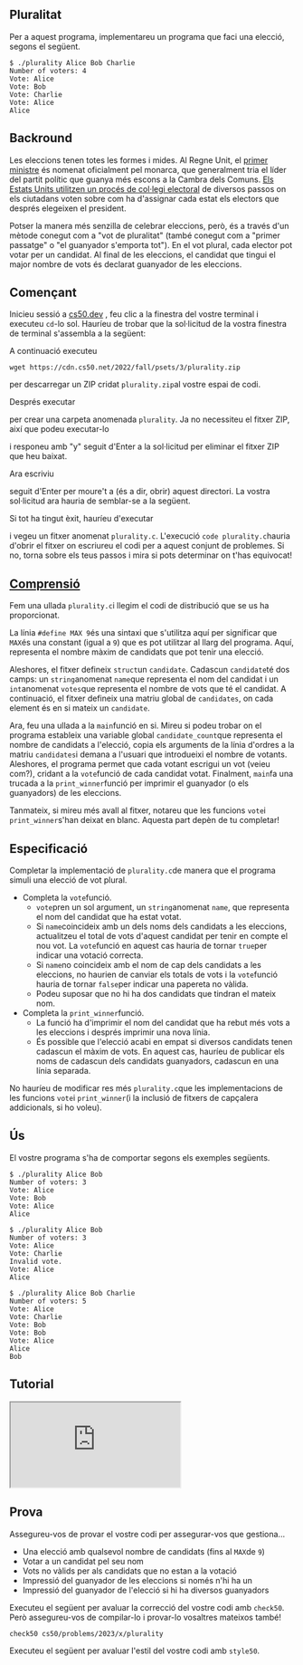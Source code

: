 ## Pluralitat

Per a aquest programa, implementareu un programa que faci una elecció, segons el següent.

```
$ ./plurality Alice Bob Charlie
Number of voters: 4
Vote: Alice
Vote: Bob
Vote: Charlie
Vote: Alice
Alice
```

## Backround

Les eleccions tenen totes les formes i mides. Al Regne Unit, el [primer ministre](https://www.parliament.uk/education/about-your-parliament/general-elections/) és nomenat oficialment pel monarca, que generalment tria el líder del partit polític que guanya més escons a la Cambra dels Comuns. [Els Estats Units utilitzen un procés de col·legi electoral](https://www.archives.gov/federal-register/electoral-college/about.html) de diversos passos on els ciutadans voten sobre com ha d'assignar cada estat els electors que després elegeixen el president.

Potser la manera més senzilla de celebrar eleccions, però, és a través d'un mètode conegut com a "vot de pluralitat" (també conegut com a "primer passatge" o "el guanyador s'emporta tot"). En el vot plural, cada elector pot votar per un candidat. Al final de les eleccions, el candidat que tingui el major nombre de vots és declarat guanyador de les eleccions.

## Començant

Inicieu sessió a [cs50.dev](https://cs50.dev/) , feu clic a la finestra del vostre terminal i executeu `cd`\-lo sol. Hauríeu de trobar que la sol·licitud de la vostra finestra de terminal s'assembla a la següent:

A continuació executeu

```
wget https://cdn.cs50.net/2022/fall/psets/3/plurality.zip
```

per descarregar un ZIP cridat `plurality.zip`al vostre espai de codi.

Després executar

per crear una carpeta anomenada `plurality`. Ja no necessiteu el fitxer ZIP, així que podeu executar-lo

i responeu amb "y" seguit d'Enter a la sol·licitud per eliminar el fitxer ZIP que heu baixat.

Ara escriviu

seguit d'Enter per moure't a (és a dir, obrir) aquest directori. La vostra sol·licitud ara hauria de semblar-se a la següent.

Si tot ha tingut èxit, hauríeu d'executar

i vegeu un fitxer anomenat `plurality.c`. L'execució `code plurality.c`hauria d'obrir el fitxer on escriureu el codi per a aquest conjunt de problemes. Si no, torna sobre els teus passos i mira si pots determinar on t'has equivocat!

## [Comprensió](https://cs50.harvard.edu/x/2023/psets/3/plurality/#understanding)

Fem una ullada `plurality.c`i llegim el codi de distribució que se us ha proporcionat.

La línia `#define MAX 9`és una sintaxi que s'utilitza aquí per significar que `MAX`és una constant (igual a `9`) que es pot utilitzar al llarg del programa. Aquí, representa el nombre màxim de candidats que pot tenir una elecció.

Aleshores, el fitxer defineix `struct`un `candidate`. Cadascun `candidate`té dos camps: un `string`anomenat `name`que representa el nom del candidat i un `int`anomenat `votes`que representa el nombre de vots que té el candidat. A continuació, el fitxer defineix una matriu global de `candidates`, on cada element és en si mateix un `candidate`.

Ara, feu una ullada a la `main`funció en si. Mireu si podeu trobar on el programa estableix una variable global `candidate_count`que representa el nombre de candidats a l'elecció, copia els arguments de la línia d'ordres a la matriu `candidates`i demana a l'usuari que introdueixi el nombre de votants. Aleshores, el programa permet que cada votant escrigui un vot (veieu com?), cridant a la `vote`funció de cada candidat votat. Finalment, `main`fa una trucada a la `print_winner`funció per imprimir el guanyador (o els guanyadors) de les eleccions.

Tanmateix, si mireu més avall al fitxer, notareu que les funcions `vote`i `print_winner`s'han deixat en blanc. Aquesta part depèn de tu completar!

## Especificació

Completar la implementació de `plurality.c`de manera que el programa simuli una elecció de vot plural.

-   Completa la `vote`funció.
    -   `vote`pren un sol argument, un `string`anomenat `name`, que representa el nom del candidat que ha estat votat.
    -   Si `name`coincideix amb un dels noms dels candidats a les eleccions, actualitzeu el total de vots d'aquest candidat per tenir en compte el nou vot. La `vote`funció en aquest cas hauria de tornar `true`per indicar una votació correcta.
    -   Si `name`no coincideix amb el nom de cap dels candidats a les eleccions, no haurien de canviar els totals de vots i la `vote`funció hauria de tornar `false`per indicar una papereta no vàlida.
    -   Podeu suposar que no hi ha dos candidats que tindran el mateix nom.
-   Completa la `print_winner`funció.
    -   La funció ha d'imprimir el nom del candidat que ha rebut més vots a les eleccions i després imprimir una nova línia.
    -   És possible que l'elecció acabi en empat si diversos candidats tenen cadascun el màxim de vots. En aquest cas, hauríeu de publicar els noms de cadascun dels candidats guanyadors, cadascun en una línia separada.

No hauríeu de modificar res més `plurality.c`que les implementacions de les funcions `vote`i `print_winner`(i la inclusió de fitxers de capçalera addicionals, si ho voleu).

## Ús

El vostre programa s'ha de comportar segons els exemples següents.

```
$ ./plurality Alice Bob
Number of voters: 3
Vote: Alice
Vote: Bob
Vote: Alice
Alice
```

```
$ ./plurality Alice Bob
Number of voters: 3
Vote: Alice
Vote: Charlie
Invalid vote.
Vote: Alice
Alice
```

```
$ ./plurality Alice Bob Charlie
Number of voters: 5
Vote: Alice
Vote: Charlie
Vote: Bob
Vote: Bob
Vote: Alice
Alice
Bob
```

## Tutorial

<iframe allow="accelerometer; autoplay; encrypted-media; gyroscope; picture-in-picture" allowfullscreen="" data-video="" src="https://www.youtube.com/embed/ftOapzDjEb8?modestbranding=0&amp;rel=0&amp;showinfo=0" data-ruffle-polyfilled="" scrolling="no" id="iFrameResizer0"></iframe>

## Prova

Assegureu-vos de provar el vostre codi per assegurar-vos que gestiona...

-   Una elecció amb qualsevol nombre de candidats (fins al `MAX`de `9`)
-   Votar a un candidat pel seu nom
-   Vots no vàlids per als candidats que no estan a la votació
-   Impressió del guanyador de les eleccions si només n'hi ha un
-   Impressió del guanyador de l'elecció si hi ha diversos guanyadors

Executeu el següent per avaluar la correcció del vostre codi amb `check50`. Però assegureu-vos de compilar-lo i provar-lo vosaltres mateixos també!

```
check50 cs50/problems/2023/x/plurality
```

Executeu el següent per avaluar l'estil del vostre codi amb `style50`.
